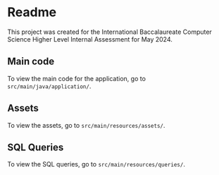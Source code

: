 # Readme

This project was created for the International Baccalaureate Computer Science Higher Level Internal Assessment for May 2024.

## Main code
To view the main code for the application, go to `src/main/java/application/`.

## Assets
To view the assets, go to `src/main/resources/assets/`.

## SQL Queries
To view the SQL queries, go to `src/main/resources/queries/`.
